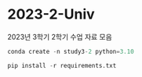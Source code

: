 # 2023-2-Univ

2023년 3학기 2학기 수업 자료 모음

```python
conda create -n study3-2 python=3.10
```

```python
pip install -r requirements.txt
```
